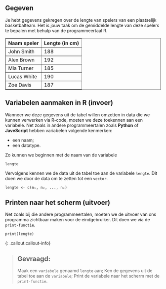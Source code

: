 ## Gegeven

Je hebt gegevens gekregen over de lengte van spelers van een plaatselijk basketbalteam. Het is jouw taak om de gemiddelde lengte van deze spelers te bepalen met behulp van de programmeertaal R.

<table border="1">
    <thead>
        <tr>
            <th>Naam speler</th>
            <th>Lengte (in cm)</th>
        </tr>
    </thead>
    <tbody>
        <tr>
            <td>John Smith</td>
            <td>188</td>
        </tr>
        <tr>
            <td>Alex Brown</td>
            <td>192</td>
        </tr>
        <tr>
            <td>Mia Turner</td>
            <td>185</td>
        </tr>
        <tr>
            <td>Lucas White</td>
            <td>190</td>
        </tr>
        <tr>
            <td>Zoe Davis</td>
            <td>187</td>
        </tr>
    </tbody>
</table>


## Variabelen aanmaken in R (invoer)
Wanneer we deze gegevens uit de tabel willen omzetten in data die we kunnen verwerken via R-code, moeten we deze toekennen aan een variabele. 
Net zoals in andere programmeertalen zoals **Python** of **JaveScript** hebben variabelen volgende kenmerken: 
* een naam;
* een datatype. 

Zo kunnen we beginnen met de naam van de variabele
```
lengte
```

Vervolgens kennen we de data uit de tabel toe aan de variabele `lengte`. Dit doen we door de data om te zetten tot een `vector`. 
```
lengte <- c(n₁, n₂, ..., nₓ)
```

## Printen naar het scherm (uitvoer)
Net zoals bij die andere programmeertalen, moeten we de uitvoer van ons programma zichtbaar maken voor de eindgebruiker. Dit doen we via de `print-functie`. 
```
print(lengte)
```

{: .callout.callout-info}
>## Gevraagd: 
>
>Maak een `variabele` genaamd `lengte` aan; 
>Ken de gegevens uit de tabel toe aan de `variabele`; 
>Print de variabele naar het scherm met de `print-functie`. 

